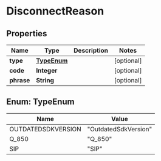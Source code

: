 
# DisconnectReason

## Properties
Name | Type | Description | Notes
------------ | ------------- | ------------- | -------------
**type** | [**TypeEnum**](#TypeEnum) |  |  [optional]
**code** | **Integer** |  |  [optional]
**phrase** | **String** |  |  [optional]


<a name="TypeEnum"></a>
## Enum: TypeEnum
Name | Value
---- | -----
OUTDATEDSDKVERSION | &quot;OutdatedSdkVersion&quot;
Q_850 | &quot;Q_850&quot;
SIP | &quot;SIP&quot;



